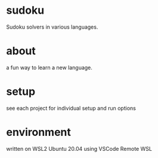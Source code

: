 # sudoku
Sudoku solvers in various languages. 

# about 

a fun way to learn a new language. 

# setup

see each project for individual setup and run options

# environment

written on WSL2 Ubuntu 20.04 using VSCode Remote WSL 